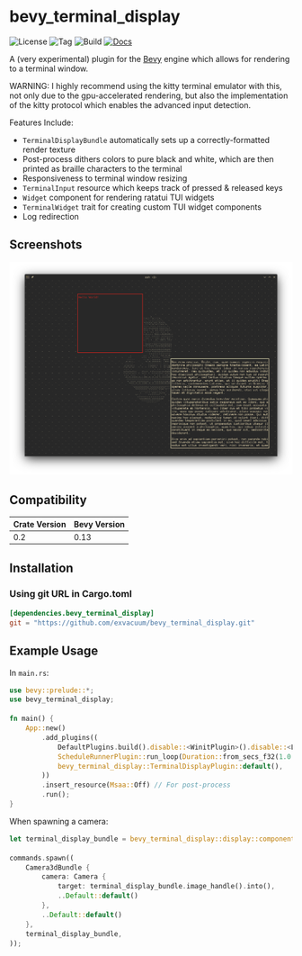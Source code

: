 # bevy_terminal_display

![License](https://img.shields.io/badge/license-MIT%2FApache-blue.svg)
![Tag](https://img.shields.io/github/v/tag/exvacuum/bevy_terminal_display)
![Build](https://img.shields.io/github/actions/workflow/status/exvacuum/bevy_terminal_display/rust.yml)
[![Docs](https://img.shields.io/website?url=https%3A%2F%2Fexvacuum.github.io%2Fbevy_terminal_display%2F&label=docs)](https://exvacuum.github.io/bevy_terminal_display)

A (very experimental) plugin for the [Bevy](https://bevyengine.org) engine which allows for rendering to a terminal window.

WARNING: I highly recommend using the kitty terminal emulator with this, not only due to the gpu-accelerated rendering, but also the implementation of the kitty protocol which enables the advanced input detection.

Features Include:
- `TerminalDisplayBundle` automatically sets up a correctly-formatted render texture
- Post-process dithers colors to pure black and white, which are then printed as braille characters to the terminal
- Responsiveness to terminal window resizing
- `TerminalInput` resource which keeps track of pressed & released keys
- `Widget` component for rendering ratatui TUI widgets
- `TerminalWidget` trait for creating custom TUI widget components
- Log redirection

## Screenshots
![](./doc/screenshot.png)
## Compatibility

| Crate Version | Bevy Version |
|---            |---           |
| 0.2           | 0.13         |

## Installation

### Using git URL in Cargo.toml
```toml
[dependencies.bevy_terminal_display]
git = "https://github.com/exvacuum/bevy_terminal_display.git"
```

## Example Usage

In `main.rs`:
```rs
use bevy::prelude::*;
use bevy_terminal_display;

fn main() {
    App::new()
        .add_plugins((
            DefaultPlugins.build().disable::<WinitPlugin>().disable::<LogPlugin>,
            ScheduleRunnerPlugin::run_loop(Duration::from_secs_f32(1.0 / 60.0)),
            bevy_terminal_display::TerminalDisplayPlugin::default(),
        ))
        .insert_resource(Msaa::Off) // For post-process
        .run();
}
```

When spawning a camera:
```rs
let terminal_display_bundle = bevy_terminal_display::display::components::TerminalDisplayBundle::new(3, &asset_server);

commands.spawn((
    Camera3dBundle {
        camera: Camera {
            target: terminal_display_bundle.image_handle().into(),
            ..Default::default()
        },
        ..Default::default()
    },
    terminal_display_bundle,
));
```



